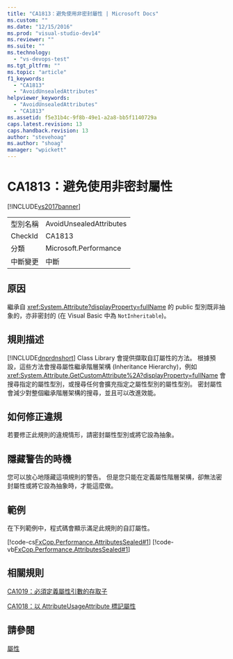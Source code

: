 ```yaml
---
title: "CA1813：避免使用非密封屬性 | Microsoft Docs"
ms.custom: ""
ms.date: "12/15/2016"
ms.prod: "visual-studio-dev14"
ms.reviewer: ""
ms.suite: ""
ms.technology: 
  - "vs-devops-test"
ms.tgt_pltfrm: ""
ms.topic: "article"
f1_keywords: 
  - "CA1813"
  - "AvoidUnsealedAttributes"
helpviewer_keywords: 
  - "AvoidUnsealedAttributes"
  - "CA1813"
ms.assetid: f5e31b4c-9f8b-49e1-a2a8-bb5f1140729a
caps.latest.revision: 13
caps.handback.revision: 13
author: "stevehoag"
ms.author: "shoag"
manager: "wpickett"
---
```

# CA1813：避免使用非密封屬性
[!INCLUDE[vs2017banner](../code-quality/includes/vs2017banner.md)]

|||  
|-|-|  
|型別名稱|AvoidUnsealedAttributes|  
|CheckId|CA1813|  
|分類|Microsoft.Performance|  
|中斷變更|中斷|  
  
## 原因  
 繼承自 <xref:System.Attribute?displayProperty=fullName> 的 public 型別既非抽象的，亦非密封的 \(在 Visual Basic 中為 `NotInheritable`\)。  
  
## 規則描述  
 [!INCLUDE[dnprdnshort](../code-quality/includes/dnprdnshort_md.md)] Class Library 會提供擷取自訂屬性的方法。  根據預設，這些方法會搜尋屬性繼承階層架構 \(Inheritance Hierarchy\)，例如 <xref:System.Attribute.GetCustomAttribute%2A?displayProperty=fullName> 會搜尋指定的屬性型別，或搜尋任何會擴充指定之屬性型別的屬性型別。  密封屬性會減少對整個繼承階層架構的搜尋，並且可以改進效能。  
  
## 如何修正違規  
 若要修正此規則的違規情形，請密封屬性型別或將它設為抽象。  
  
## 隱藏警告的時機  
 您可以放心地隱藏這項規則的警告。  但是您只能在定義屬性階層架構，卻無法密封屬性或將它設為抽象時，才能這麼做。  
  
## 範例  
 在下列範例中，程式碼會顯示滿足此規則的自訂屬性。  
  
 [!code-cs[FxCop.Performance.AttributesSealed#1](../code-quality/codesnippet/CSharp/ca1813-avoid-unsealed-attributes_1.cs)]
 [!code-vb[FxCop.Performance.AttributesSealed#1](../code-quality/codesnippet/VisualBasic/ca1813-avoid-unsealed-attributes_1.vb)]  
  
## 相關規則  
 [CA1019：必須定義屬性引數的存取子](../code-quality/ca1019-define-accessors-for-attribute-arguments.md)  
  
 [CA1018：以 AttributeUsageAttribute 標記屬性](../code-quality/ca1018-mark-attributes-with-attributeusageattribute.md)  
  
## 請參閱  
 [屬性](../Topic/Attributes1.md)